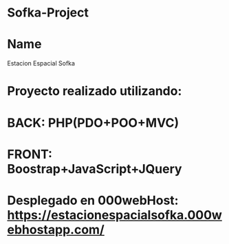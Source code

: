 # Sofka-Project
# Name
Estacion Espacial Sofka
# Proyecto realizado utilizando:
# BACK: PHP(PDO+POO+MVC)
# FRONT: Boostrap+JavaScript+JQuery
# Desplegado en 000webHost: https://estacionespacialsofka.000webhostapp.com/
